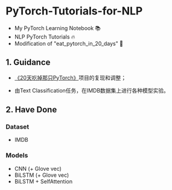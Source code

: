 # PyTorch-Tutorials-for-NLP
* My PyTorch Learning Notebook 📚  
* NLP PyTorch Tutorials 🔥   
* Modification of "eat_pytorch_in_20_days" 🤔

## 1. Guidance
* [《20天吃掉那只PyTorch》](https://github.com/lyhue1991/eat_pytorch_in_20_days)项目的复现和调整； <p>
* 由Text Classification任务，在IMDB数据集上进行各种模型实验。

## 2. Have Done
### Dataset  
* IMDB  
### Models  
* CNN (+ Glove vec)  
* BiLSTM (+ Glove vec)  
* BiLSTM + SelfAttention  

